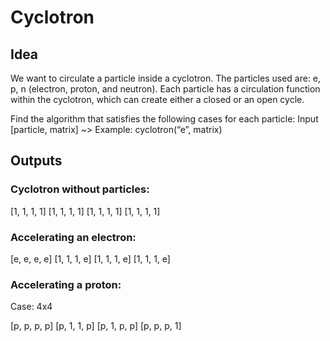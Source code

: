 # Cyclotron

## Idea
We want to circulate a particle inside a cyclotron. The particles used are: e, p, n (electron, proton, and neutron). Each particle has a circulation function within the cyclotron, which can create either a closed or an open cycle.

Find the algorithm that satisfies the following cases for each particle:
Input
[particle, matrix] ~> Example: cyclotron(“e”, matrix)

## Outputs
### Cyclotron without particles:

[1, 1, 1, 1]
[1, 1, 1, 1]
[1, 1, 1, 1]
[1, 1, 1, 1]

### Accelerating an electron: 

[e, e, e, e]
[1, 1, 1, e]
[1, 1, 1, e]
[1, 1, 1, e]

### Accelerating a proton:

Case: 4x4

[p, p, p, p]
[p, 1, 1, p]
[p, 1, p, p]
[p, p, p, 1]
